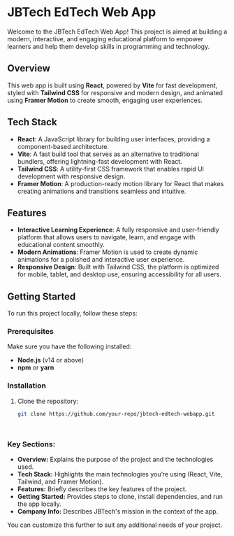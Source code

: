 # JBTech EdTech Web App

Welcome to the JBTech EdTech Web App! This project is aimed at building a modern, interactive, and engaging educational platform to empower learners and help them develop skills in programming and technology.

## Overview

This web app is built using **React**, powered by **Vite** for fast development, styled with **Tailwind CSS** for responsive and modern design, and animated using **Framer Motion** to create smooth, engaging user experiences.

## Tech Stack

- **React**: A JavaScript library for building user interfaces, providing a component-based architecture.
- **Vite**: A fast build tool that serves as an alternative to traditional bundlers, offering lightning-fast development with React.
- **Tailwind CSS**: A utility-first CSS framework that enables rapid UI development with responsive design.
- **Framer Motion**: A production-ready motion library for React that makes creating animations and transitions seamless and intuitive.

## Features

- **Interactive Learning Experience**: A fully responsive and user-friendly platform that allows users to navigate, learn, and engage with educational content smoothly.
- **Modern Animations**: Framer Motion is used to create dynamic animations for a polished and interactive user experience.
- **Responsive Design**: Built with Tailwind CSS, the platform is optimized for mobile, tablet, and desktop use, ensuring accessibility for all users.

## Getting Started

To run this project locally, follow these steps:

### Prerequisites

Make sure you have the following installed:
- **Node.js** (v14 or above)
- **npm** or **yarn**

### Installation

1. Clone the repository:
   ```bash
   git clone https://github.com/your-repo/jbtech-edtech-webapp.git




### Key Sections:
- **Overview:** Explains the purpose of the project and the technologies used.
- **Tech Stack:** Highlights the main technologies you’re using (React, Vite, Tailwind, and Framer Motion).
- **Features:** Briefly describes the key features of the project.
- **Getting Started:** Provides steps to clone, install dependencies, and run the app locally.
- **Company Info:** Describes JBTech's mission in the context of the app.

You can customize this further to suit any additional needs of your project.
